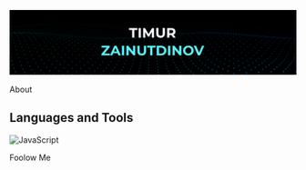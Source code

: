 [![Header](https://github.com/TimurZainutdinov/TimurZainutdinov/blob/main/assets/about-main.png)](https://elysium-pro.com)

About

## Languages and Tools
![JavaScript](https://img.shields.io/badge/HTML-#d94924?style=for-the-badge&logo=html)

Foolow Me
